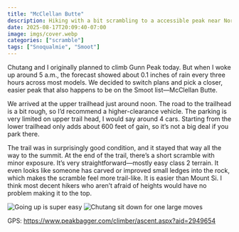 ```yaml
---
title: "McClellan Butte"
description: Hiking with a bit scrambling to a accessible peak near North Bend
date: 2025-08-17T20:09:40-07:00
image: imgs/cover.webp
categories: ["scramble"]
tags: ["Snoqualmie", "Smoot"]
---
```

Chutang and I originally planned to climb Gunn Peak today. But when I woke up around 5 a.m., the forecast showed about 0.1 inches of rain every three hours across most models. We decided to switch plans and pick a closer, easier peak that also happens to be on the Smoot list—McClellan Butte.

We arrived at the upper trailhead just around noon. The road to the trailhead is a bit rough, so I’d recommend a higher-clearance vehicle. The parking is very limited on upper trail head, I would say around 4 cars. Starting from the lower trailhead only adds about 600 feet of gain, so it’s not a big deal if you park there.

The trail was in surprisingly good condition, and it stayed that way all the way to the summit. At the end of the trail, there’s a short scramble with minor exposure. It’s very straightforward—mostly easy class 2 terrain. It even looks like someone has carved or improved small ledges into the rock, which makes the scramble feel more trail-like. It is easier than Mount Si. I think most decent hikers who aren’t afraid of heights would have no problem making it to the top.

![Going up is super easy](imgs/up.webp) ![Chutang sit down for one large moves](imgs/down.webp)

GPS: https://www.peakbagger.com/climber/ascent.aspx?aid=2949654
